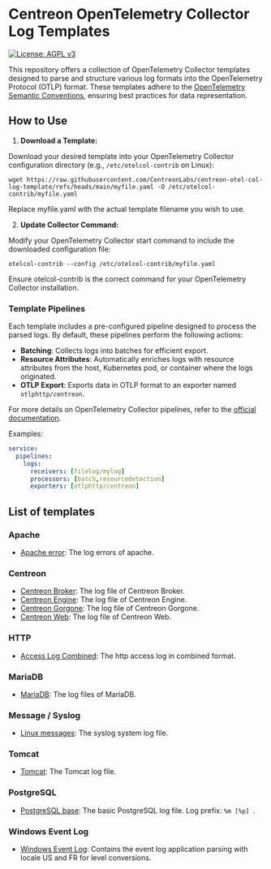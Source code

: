 # Centreon OpenTelemetry Collector Log Templates

[![License: AGPL v3](https://img.shields.io/badge/License-AGPL%20v3-blue.svg)](https://www.gnu.org/licenses/agpl-3.0)

This repository offers a collection of OpenTelemetry Collector templates
designed to parse and structure various log formats into the OpenTelemetry
Protocol (OTLP) format. These templates adhere to the
[OpenTelemetry Semantic Conventions](https://opentelemetry.io/docs/specs/semconv/),
ensuring best practices for data representation.

## How to Use

1. **Download a Template:**

Download your desired template into your OpenTelemetry Collector configuration
directory (e.g., `/etc/otelcol-contrib` on Linux):

```shell
wget https://raw.githubusercontent.com/CentreonLabs/centreon-otel-col-log-template/refs/heads/main/myfile.yaml -O /etc/otelcol-contrib/myfile.yaml
```
Replace myfile.yaml with the actual template filename you wish to use.


2. **Update Collector Command:**

Modify your OpenTelemetry Collector start command to include the downloaded
configuration file:

```shell
otelcol-contrib --config /etc/otelcol-contrib/myfile.yaml
```

Ensure otelcol-contrib is the correct command for your OpenTelemetry Collector
installation.

### Template Pipelines

Each template includes a pre-configured pipeline designed to process the parsed
logs. By default, these pipelines perform the following actions:

* **Batching**: Collects logs into batches for efficient export.
* **Resource Attributes**: Automatically enriches logs with resource attributes from the host, Kubernetes pod, or container where the logs originated.
* **OTLP Export**: Exports data in OTLP format to an exporter named
  `otlphttp/centreon`.

For more details on OpenTelemetry Collector pipelines, refer to the
[official documentation](https://opentelemetry.io/docs/collector/configuration/#pipelines).

Examples:

```yaml
service:
  pipelines:
    logs:
      receivers: [filelog/mylog]
      processors: [batch,resourcedetection]
      exporters: [otlphttp/centreon]
```

## List of templates

### Apache

* [Apache error](file-apache-error.yaml): The log errors of apache.

### Centreon

* [Centreon Broker](file-centreon-broker.yaml): The log file of Centreon Broker.
* [Centreon Engine](file-centreon-engine.yaml): The log file of Centreon Engine.
* [Centreon Gorgone](file-centreon-gorgone.yaml): The log file of Centreon Gorgone.
* [Centreon Web](file-centreon-web.yaml): The log file of Centreon Web.

### HTTP

* [Access Log Combined](file-httpd-combined.yaml): The http access log in combined format.

### MariaDB

* [MariaDB](file-mariadb.yaml): The log files of MariaDB.

### Message / Syslog

* [Linux messages](file-message.yaml): The syslog system log file.

### Tomcat

* [Tomcat](file-tomcat.yaml): The Tomcat log file.

### PostgreSQL

* [PostgreSQL base](file-postgres-base.yaml): The basic PostgreSQL log file. Log
  prefix: `%m [%p] `.

### Windows Event Log

* [Windows Event Log](windows-event-log.yaml): Contains the event log
  application parsing with locale US and FR for level conversions.
